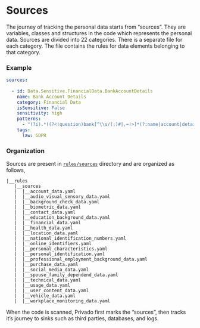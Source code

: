 # Sources

The journey of tracking the personal data starts from “sources”. They are variables, classes and structures in the code which represents the personal data. Sources are divided into 22 categories. There is a separate file for each category. The file contains the rules for data elements belonging to that category.

### Example

```yaml
sources:
  
  - id: Data.Sensitive.FinancialData.BankAccountDetails
    name: Bank Account Details
    category: Financial Data
    isSensitive: False
    sensitivity: high
    patterns:
      - "(?i).*((?<!question)bank[^\\s/(;)#|,=!>]*(?:name|account|details|detail|address|country|(swift|bic)-code|(swift|bic)_code)|bank[^\\s/(;)#|,=!>]*account[^\\s/(;)#|,=!>]*details|(swift|bic)[-_]code|(swift|bic)code)"
    tags:
      law: GDPR
```

### Organization

Sources are present in [`rules/sources`](https://github.com/Privado-Inc/privado/tree/main/rules/sources) directory and are organized as follows,

```
|__rules
   |__sources
   |  |__account_data.yaml
   |  |__audio_visual_sensory_data.yaml
   |  |__background_check_data.yaml
   |  |__biometric_data.yaml
   |  |__contact_data.yaml
   |  |__education_background_data.yaml
   |  |__financial_data.yaml
   |  |__health_data.yaml
   |  |__location_data.yaml
   |  |__national_identification_numbers.yaml
   |  |__online_identifiers.yaml
   |  |__personal_characteristics.yaml
   |  |__personal_identification.yaml
   |  |__professional_employment_background_data.yaml
   |  |__purchase_data.yaml
   |  |__social_media_data.yaml
   |  |__spouse_family_dependend_data.yaml
   |  |__technical_data.yaml
   |  |__usage_data.yaml
   |  |__user_content_data.yaml
   |  |__vehicle_data.yaml
   |  |__workplace_monitoring_data.yaml
```

When the code is scanned, Privado first marks the “sources”, then tracks it’s journey to sinks such as third parties, databases, and logs.
